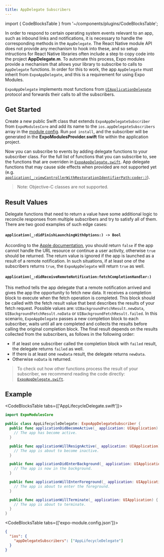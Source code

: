```yaml
---
title: AppDelegate Subscribers
---
```


import { CodeBlocksTable } from '~/components/plugins/CodeBlocksTable';

In order to respond to certain operating system events relevant to an app, such as inbound links and notifications, it is necessary to handle the corresponding methods in the `AppDelegate`. The React Native module API does not provide any mechanism to hook into these, and so setup intructions for React Native libraries often include a step to copy code into the project **AppDelegate.m**. To automate this process, Expo modules provide a mechanism that allows your library to subscribe to calls to `AppDelegate` functions. In order for this to work, the app `AppDelegate` must inherit from `ExpoAppDelegate`, and this is a requirement for using Expo Modules.

`ExpoAppDelegate` implements most functions from [`UIApplicationDelegate`](https://developer.apple.com/documentation/uikit/uiapplicationdelegate) protocol and forwards their calls to all the subscribers.

## Get Started

Create a new public Swift class that extends `ExpoAppDelegateSubscriber` from `ExpoModulesCore` and add its name to the `ios.appDelegateSubscribers` array in the [module config](./module-config.md). Run `pod install`, and the subscriber will be generated in the **ExpoModulesProvider.swift** file within the application project.

Now you can subscribe to events by adding delegate functions to your subscriber class. For the full list of functions that you can subscribe to, see the functions that are overriden in [`ExpoAppDelegate.swift`](https://github.com/expo/expo/blob/master/packages/expo-modules-core/ios/AppDelegates/ExpoAppDelegate.swift). App delegate functions that may cause side effects when provided are not supported yet (e.g. [`application(_:viewControllerWithRestorationIdentifierPath:coder:)`](https://developer.apple.com/documentation/uikit/uiapplicationdelegate/1623062-application)).

> Note: Objective-C classes are not supported.

## Result Values

Delegate functions that need to return a value have some additional logic to reconcile responses from multiple subscribers and try to satisfy all of them. There are two good examples of such edge cases:

#### `application(_:didFinishLaunchingWithOptions:) -> Bool`

According to the [Apple documentation](https://developer.apple.com/documentation/uikit/uiapplicationdelegate/1622921-application), you should return `false` if the app cannot handle the URL resource or continue a user activity, otherwise `true` should be returned. The return value is ignored if the app is launched as a result of a remote notification.
In such situations, if at least one of the subscribers returns `true`, the `ExpoAppDelegate` will return `true` as well.

#### `application(_:didReceiveRemoteNotification:fetchCompletionHandler:)`

This method tells the app delegate that a remote notification arrived and gives the app the opportunity to fetch new data. It receives a completion block to execute when the fetch operation is completed. This block should be called with the fetch result value that best describes the results of your fetch request. Possible values are: `UIBackgroundFetchResult.newData`, `UIBackgroundFetchResult.noData` or `UIBackgroundFetchResult.failed`.
In this scenario, `ExpoAppDelegate` passes a new completion block to each subscriber, waits until all are completed and collects the results before calling the original completion block. The final result depends on the results collected from the subscribers, as follows in the following order:

- If at least one subscriber called the completion block with `failed` result, the delegate returns `failed` as well.
- If there is at least one `newData` result, the delegate returns `newData`.
- Otherwise `noData` is returned.

> To check out how other functions process the result of your subscriber, we recommend reading the code directly: [`ExpoAppDelegate.swift`](https://github.com/expo/expo/blob/master/packages/expo-modules-core/ios/AppDelegates/ExpoAppDelegate.swift).

## Example

<CodeBlocksTable tabs={['AppLifecycleDelegate.swift']}>

```swift
import ExpoModulesCore

public class AppLifecycleDelegate: ExpoAppDelegateSubscriber {
  public func applicationDidBecomeActive(_ application: UIApplication) {
    // The app has become active.
  }

  public func applicationWillResignActive(_ application: UIApplication) {
    // The app is about to become inactive.
  }

  public func applicationDidEnterBackground(_ application: UIApplication) {
    // The app is now in the background.
  }

  public func applicationWillEnterForeground(_ application: UIApplication) {
    // The app is about to enter the foreground.
  }

  public func applicationWillTerminate(_ application: UIApplication) {
    // The app is about to terminate.
  }
}
```

</CodeBlocksTable>

<CodeBlocksTable tabs={['expo-module.config.json']}>

```json
{
  "ios": {
    "appDelegateSubscribers": ["AppLifecycleDelegate"]
  }
}
```

</CodeBlocksTable>
